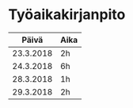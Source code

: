 # Työaikakirjanpito

Päivä | Aika
------|------
23.3.2018 | 2h
24.3.2018 | 6h
28.3.2018 | 1h
29.3.2018 | 2h
